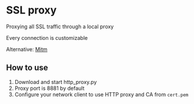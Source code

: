 # SSL proxy
Proxying all SSL traffic through a local proxy

Every connection is customizable

Alternative: [Mitm](https://mitmproxy.org/)

## How to use

 1. Download and start http_proxy.py
 2. Proxy port is 8881 by default
 3. Configure your network client to use HTTP proxy and CA from `cert.pem`

